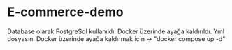 # E-commerce-demo

Database olarak PostgreSql kullanıldı. Docker üzerinde ayağa kaldırıldı. Yml dosyasını Docker üzerinde ayağa kaldırmak için -> "docker compose up -d"
